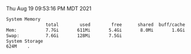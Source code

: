 Thu Aug 19 09:53:16 PM MDT 2021
```bash
System Memory
               total        used        free      shared  buff/cache   available
Mem:           7.7Gi       611Mi       5.4Gi       8.0Mi       1.6Gi       6.8Gi
Swap:          7.6Gi       128Mi       7.5Gi
System Storage
624M	.
```
```bash
